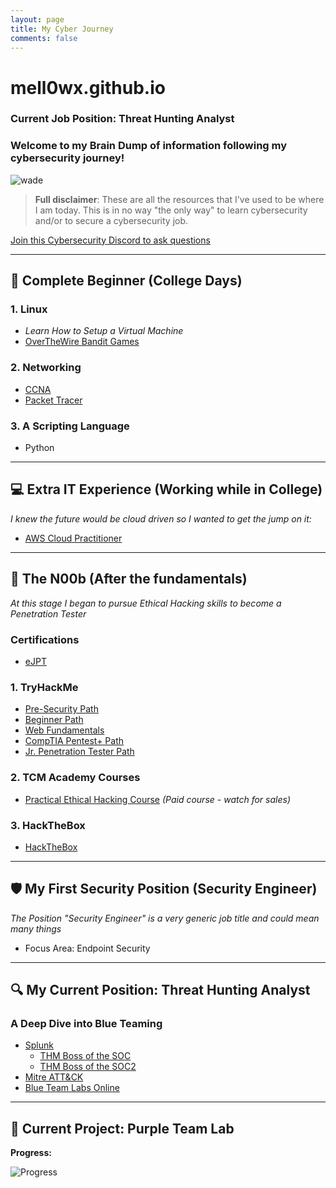 ```yaml
---
layout: page
title: My Cyber Journey
comments: false
---
```


# mell0wx.github.io

### Current Job Position: Threat Hunting Analyst

### Welcome to my Brain Dump of information following my cybersecurity journey!

![wade](https://user-images.githubusercontent.com/21230024/218868591-0bccb869-b718-4f09-ad37-c701e9c1e870.jpg)

> **Full disclaimer**: These are all the resources that I've used to be where I am today. This is in no way "the only way" to learn cybersecurity and/or to secure a cybersecurity job.

[Join this Cybersecurity Discord to ask questions](https://discord.com/servers/martian-defense-cyber-team-cybersecurity-966495228385198150)

---

## 🚀 Complete Beginner (College Days)

### 1. Linux
- *Learn How to Setup a Virtual Machine*
- [OverTheWire Bandit Games](https://overthewire.org/wargames/bandit/)

### 2. Networking
- [CCNA](https://www.cisco.com/c/en/us/training-events/training-certifications/certifications/associate/ccna.html)
- [Packet Tracer](https://www.netacad.com/courses/packet-tracer)

### 3. A Scripting Language
- Python

---

## 💻 Extra IT Experience (Working while in College)

*I knew the future would be cloud driven so I wanted to get the jump on it:*
- [AWS Cloud Practitioner](https://aws.amazon.com/certification/certified-cloud-practitioner/)

---

## 🧪 The N00b (After the fundamentals)

*At this stage I began to pursue Ethical Hacking skills to become a Penetration Tester*

### Certifications
- [eJPT](https://elearnsecurity.com/product/ejpt-certification/)

### 1. TryHackMe
- [Pre-Security Path](https://tryhackme.com/path-action/presecurity/join)
- [Beginner Path](https://tryhackme.com/path-action/beginner/join)
- [Web Fundamentals](https://tryhackme.com/path-action/web/join)
- [CompTIA Pentest+ Path](https://tryhackme.com/path-action/pentestplus/join)
- [Jr. Penetration Tester Path](https://tryhackme.com/path-action/jrpenetrationtester/join)

### 2. TCM Academy Courses
- [Practical Ethical Hacking Course](https://academy.tcm-sec.com/courses/enrolled/1152300) *(Paid course - watch for sales)*

### 3. HackTheBox
- [HackTheBox](https://www.hackthebox.com/)

---

## 🛡️ My First Security Position (Security Engineer)

*The Position "Security Engineer" is a very generic job title and could mean many things*

- Focus Area: Endpoint Security

---

## 🔍 My Current Position: Threat Hunting Analyst

### A Deep Dive into Blue Teaming

- [Splunk](https://www.splunk.com/en_us/training/free-courses/overview.html)
  - [THM Boss of the SOC](https://tryhackme.com/room/splunk2gcd5)
  - [THM Boss of the SOC2](https://tryhackme.com/room/splunk3zs)
- [Mitre ATT&CK](https://attack.mitre.org/matrices/enterprise/)
- [Blue Team Labs Online](https://blueteamlabs.online/)

---

## 🧪 Current Project: Purple Team Lab

**Progress:**

![Progress](https://geps.dev/progress/5)
